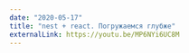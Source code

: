 ```yaml
---
date: "2020-05-17"
title: "nest + react. Погружаемся глубже"
externalLink: https://youtu.be/MP6NYi6UC8M
---
```

